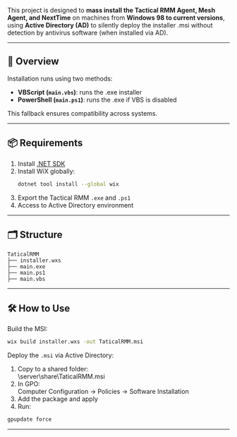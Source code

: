 This project is designed to **mass install the Tactical RMM Agent, Mesh Agent, and NextTime** on machines from **Windows 98 to current versions**, using **Active Directory (AD)** to silently deploy the installer .msi without detection by antivirus software (when installed via AD).

---

## 🧠 Overview

Installation runs using two methods:

- **VBScript (`main.vbs`)**: runs the .exe installer
- **PowerShell (`main.ps1`)**: runs the .exe if VBS is disabled

This fallback ensures compatibility across systems.

---

## 📦 Requirements

1. Install [.NET SDK](https://dotnet.microsoft.com/download)  
2. Install WiX globally:  
   ```bash
   dotnet tool install --global wix
   ```
3. Export the Tactical RMM `.exe` and `.ps1`
4. Access to Active Directory environment

---

## 🗂️ Structure

```
TaticalRMM
├── installer.wxs
├── main.exe
├── main.ps1
├── main.vbs
```

---

## 🛠️ How to Use

Build the MSI:

```bash
wix build installer.wxs -out TaticalRMM.msi
```

Deploy the `.msi` via Active Directory:

1. Copy to a shared folder:  
   \\server\\share\\TaticalRMM.msi
2. In GPO:  
   Computer Configuration → Policies → Software Installation
3. Add the package and apply
4. Run:

```bash
gpupdate force
```

---
